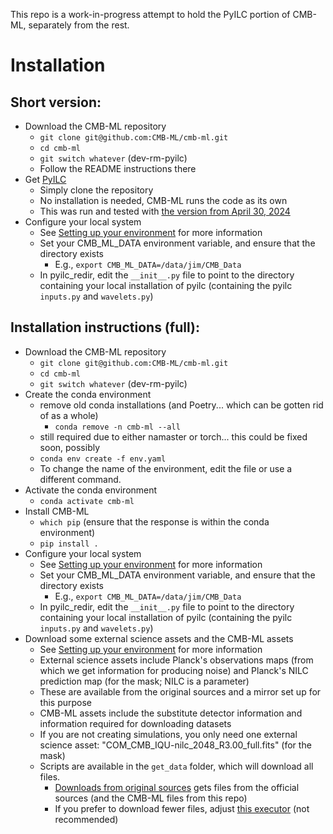 This repo is a work-in-progress attempt to hold the PyILC portion of CMB-ML, separately from the rest. 

# Installation

## Short version:

- Download the CMB-ML repository
    - `git clone git@github.com:CMB-ML/cmb-ml.git`
    - `cd cmb-ml`
    - `git switch whatever` (dev-rm-pyilc)
    - Follow the README instructions there
- Get [PyILC](https://github.com/jcolinhill/pyilc)
  - Simply clone the repository
  - No installation is needed, CMB-ML runs the code as its own
  - This was run and tested with [the version from April 30, 2024](https://github.com/jcolinhill/pyilc/tree/7ced3ec392a520977b3c672a2a7af62064dcc296)
- Configure your local system
  - See [Setting up your environment](https://github.com/CMB-ML/cmb-ml-tutorials/blob/main/C_setting_up_local.ipynb) for more information
  - Set your CMB_ML_DATA environment variable, and ensure that the directory exists
    - E.g., `export CMB_ML_DATA=/data/jim/CMB_Data`
  - In pyilc_redir, edit the `__init__.py` file to point to the directory containing your local installation of pyilc (containing the pyilc `inputs.py` and `wavelets.py`)

## Installation instructions (full):

- Download the CMB-ML repository
    - `git clone git@github.com:CMB-ML/cmb-ml.git`
    - `cd cmb-ml`
    - `git switch whatever` (dev-rm-pyilc)
- Create the conda environment 
    - remove old conda installations (and Poetry... which can be gotten rid of as a whole)
        - `conda remove -n cmb-ml --all`
    - still required due to either namaster or torch... this could be fixed soon, possibly
    - `conda env create -f env.yaml`
    - To change the name of the environment, edit the file or use a different command.
- Activate the conda environment
    - `conda activate cmb-ml`
- Install CMB-ML
    - `which pip` (ensure that the response is within the conda environment)
    - `pip install .`
- Configure your local system
  - See [Setting up your environment](https://github.com/CMB-ML/cmb-ml-tutorials/blob/main/C_setting_up_local.ipynb) for more information
  - Set your CMB_ML_DATA environment variable, and ensure that the directory exists
    - E.g., `export CMB_ML_DATA=/data/jim/CMB_Data`
  - In pyilc_redir, edit the `__init__.py` file to point to the directory containing your local installation of pyilc (containing the pyilc `inputs.py` and `wavelets.py`)
- Download some external science assets and the CMB-ML assets
  - See [Setting up your environment](https://github.com/CMB-ML/cmb-ml-tutorials/blob/main/C_setting_up_local.ipynb) for more information
  - External science assets include Planck's observations maps (from which we get information for producing noise) and Planck's NILC prediction map (for the mask; NILC is a parameter)
  - These are available from the original sources and a mirror set up for this purpose
  - CMB-ML assets include the substitute detector information and information required for downloading datasets
  - If you are not creating simulations, you only need one external science asset: "COM_CMB_IQU-nilc_2048_R3.00_full.fits" (for the mask)
  - Scripts are available in the `get_data` folder, which will download all files.
    - [Downloads from original sources](./get_data/get_assets.py) gets files from the official sources (and the CMB-ML files from this repo)
    - If you prefer to download fewer files, adjust [this executor](get_data/stage_executors/A_get_assets.py) (not recommended)